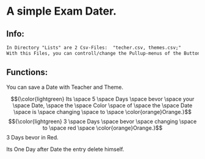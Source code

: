 # A simple Exam Dater.


## Info:
```diff
In Directory "Lists" are 2 Csv-Files:  "techer.csv, themes.csv;"
With this Files, you can controll/change the Pullup-menus of the Buttons "Teacher" and "Theme"
```

## Functions:

You can save a Date with Teacher and Theme.

$${\color{lightgreen} Its \space 5 \space Days \space bevor \space your \space Date, \space the \space Color \space of \space the \space Date \space is \space changing \space to \space \color{orange}Orange.}$$
$${\color{lightgreen} 3 \space Days \space bevor \space changing \space to \space red \space \color{orange}Orange.}$$
3 Days bevor in Red.

Its One Day after Date the entry delete himself.



